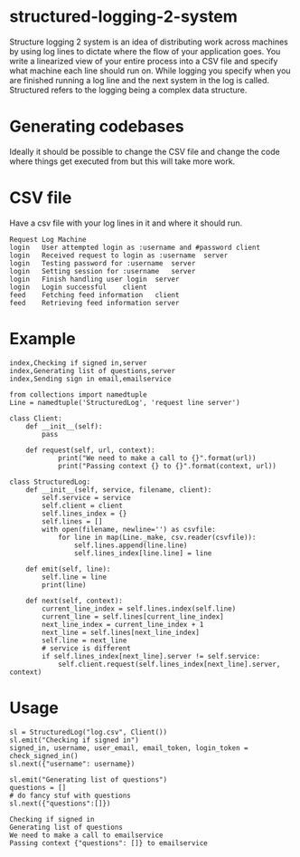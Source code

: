 # structured-logging-2-system

Structure logging 2 system is an idea of distributing work across machines by using log lines to dictate where the flow of your application goes. You write a linearized view of your entire process into a CSV file and specify what machine each line should run on. While logging you specify when you are finished running a log line and the next system in the log is called. Structured refers to the logging being a complex data structure.

# Generating codebases

Ideally it should be possible to change the CSV file and change the code where things get executed from but this will take more work.

# CSV file

Have a csv file with your log lines in it and where it should run.

```
Request	Log	Machine
login	User attempted login as :username and #password	client
login	Received request to login as :username	server
login	Testing password for :username	server
login	Setting session for :username	server
login	Finish handling user login	server
login	Login successful	client
feed	Fetching feed information	client
feed	Retrieving feed information	server

```

# Example


```
index,Checking if signed in,server
index,Generating list of questions,server
index,Sending sign in email,emailservice

```
```
from collections import namedtuple
Line = namedtuple('StructuredLog', 'request line server')

class Client:
    def __init__(self):
        pass

    def request(self, url, context):
            print("We need to make a call to {}".format(url))
            print("Passing context {} to {}".format(context, url))

class StructuredLog:
    def __init__(self, service, filename, client):
        self.service = service
        self.client = client
        self.lines_index = {}
        self.lines = []
        with open(filename, newline='') as csvfile:
            for line in map(Line._make, csv.reader(csvfile)):
                self.lines.append(line.line)
                self.lines_index[line.line] = line

    def emit(self, line):
        self.line = line
        print(line)

    def next(self, context):
        current_line_index = self.lines.index(self.line)
        current_line = self.lines[current_line_index]
        next_line_index = current_line_index + 1
        next_line = self.lines[next_line_index]
        self.line = next_line
        # service is different
        if self.lines_index[next_line].server != self.service:
            self.client.request(self.lines_index[next_line].server, context)

```

# Usage

```
sl = StructuredLog("log.csv", Client())
sl.emit("Checking if signed in")
signed_in, username, user_email, email_token, login_token = check_signed_in()
sl.next({"username": username})

sl.emit("Generating list of questions")
questions = []
# do fancy stuf with questions
sl.next({"questions":[]})

```

```
Checking if signed in
Generating list of questions
We need to make a call to emailservice
Passing context {"questions": []} to emailservice

```
